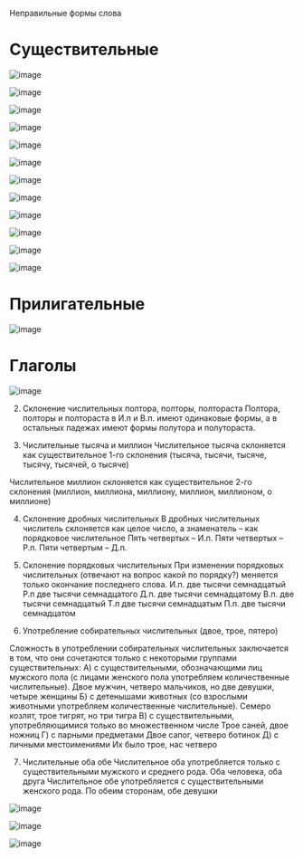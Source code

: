 Неправильные формы слова
# Существительные
![image](https://user-images.githubusercontent.com/70198995/163818219-f6a69705-15bb-4ab8-95b9-28d6fef8f87c.png)

![image](https://user-images.githubusercontent.com/70198995/163818225-43d95b01-cca0-4830-967b-27da4c58f270.png)

![image](https://user-images.githubusercontent.com/70198995/163818235-cdd6b460-41b6-4d91-9a14-03593a6d3fde.png)

![image](https://user-images.githubusercontent.com/70198995/163818248-c2242614-5829-4a72-878f-1c23a5168334.png)

![image](https://user-images.githubusercontent.com/70198995/163818255-995998ce-35e6-43a0-ba3b-8d598e6fc5c6.png)

![image](https://user-images.githubusercontent.com/70198995/163818266-f85fae8a-3d8c-486b-804d-fb3ac162581d.png)

![image](https://user-images.githubusercontent.com/70198995/163818283-812622d4-4d9c-4e4d-9dd5-9f26c572e1ac.png)

![image](https://user-images.githubusercontent.com/70198995/163818298-61582c42-f6bd-418f-90ad-2f5f68b3a86e.png)

![image](https://user-images.githubusercontent.com/70198995/163818320-02ccec59-ae2c-4474-9fc2-70c5c342fa6a.png)

![image](https://user-images.githubusercontent.com/70198995/163818330-95d21df3-038c-4670-b225-50c13d3f4bb4.png)

![image](https://user-images.githubusercontent.com/70198995/163818342-36973f58-86ef-494d-a93a-12a1769b94ed.png)

![image](https://user-images.githubusercontent.com/70198995/163818354-38d2fc2f-84da-43ee-aeb6-6198db504df6.png)

# Прилигательные
![image](https://user-images.githubusercontent.com/70198995/163818389-df85ece4-f353-4f40-b278-534bfd04767e.png)

# Глаголы
![image](https://user-images.githubusercontent.com/70198995/163818421-718f303b-a859-4b7d-9824-9c5e01a7b14e.png)

2) Склонение числительных полтора, полторы, полтораста
Полтора, полторы и полтораста в И.п и В.п. имеют одинаковые формы, а в остальных падежах имеют формы полутора и полутораста. 


3) Числительные тысяча и миллион
Числительное тысяча склоняется как существительное 1-го склонения (тысяча, тысячи, тысяче, тысячу, тысячей, о тысяче)

Числительное миллион склоняется как существительное 2-го склонения (миллион, миллиона, миллиону, миллион, миллионом, о миллионе) 

4) Склонение дробных числительных
В дробных числительных числитель склоняется как целое число, а знаменатель – как порядковое числительное 
Пять четвертых – И.п. 
Пяти четвертых – Р.п. 
Пяти четвертым – Д.п.

5) Склонение порядковых числительных
При изменении порядковых числительных (отвечают на вопрос какой по порядку?) меняется только окончание последнего слова.
И.п. две тысячи семнадцатый 
Р.п две тысячи семнадцатого 
Д.п. две тысячи семнадцатому 
В.п. две тысячи семнадцатый 
Т.п две тысячи семнадцатым 
П.п. две тысячи семнадцатом

6) Употребление собирательных числительных (двое, трое, пятеро)

Сложность в употреблении собирательных числительных заключается в том, что они сочетаются только с некоторыми группами существительных:
А) с существительными, обозначающими лиц мужского пола (с лицами женского пола употребляем количественные числительные). 
Двое мужчин, четверо мальчиков, но две девушки, четыре женщины
Б) с детенышами животных (со взрослыми животными употребляем количественные числительные). 
Семеро козлят, трое тигрят, но три тигра
В) с существительными, употребляющимися только во множественном числе 
Трое саней, двое ножниц
Г) с парными предметами 
Двое сапог, четверо ботинок
Д) с личными местоимениями 
Их было трое, нас четверо

7) Числительные оба обе
Числительное оба употребляется только с существительными мужского и среднего рода. 
Оба человека, оба друга
Числительное обе употребляется с существительными женского рода. 
По обеим сторонам, обе девушки 

![image](https://user-images.githubusercontent.com/70198995/163818485-5471eda8-ec7d-486a-b77f-06c1a535d930.png)

![image](https://user-images.githubusercontent.com/70198995/163818496-2f42fae6-08db-439d-8cf4-b1611b471cea.png)

![image](https://user-images.githubusercontent.com/70198995/163818508-f2715a90-c5a7-423c-9cb5-4a62dc19ca8f.png)
